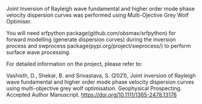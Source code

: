 Joint Inversion of Rayleigh wave fundamental and higher order mode phase velocity dispersion curves was performed using Multi-Ojective Grey Wolf Optimiser.

You will need srfpython package(github.com/obsmax/srfpython) for forward modelling (generate dispersion curves) during the inversion process and swprocess package(pypi.org/project/swprocess/) to perform surface wave processing.

For detailed information on the project, please refer to:

Vashisth, D., Shekar, B. and Srivastava, S. (2021), Joint inversion of Rayleigh wave fundamental and higher order mode phase velocity dispersion curves using multi-objective grey wolf optimisation. Geophysical Prospecting. Accepted Author Manuscript. https://doi.org/10.1111/1365-2478.13176
